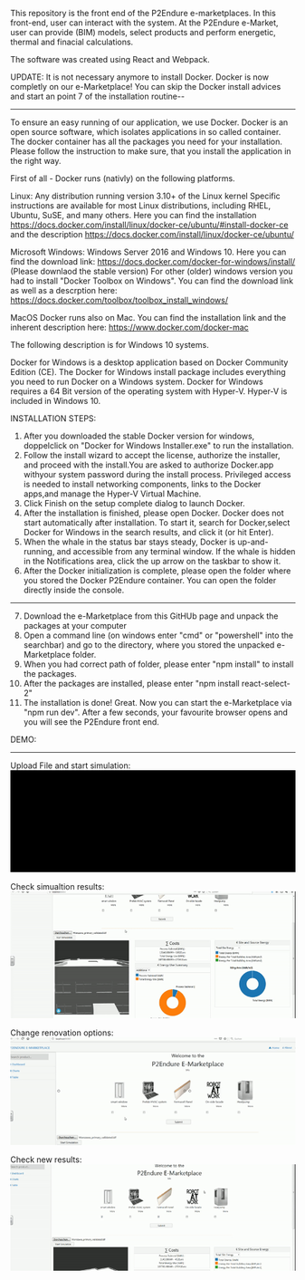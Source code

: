 This repository is the front end of the P2Endure e-marketplaces. In this front-end, user can interact with the system. At the P2Endure e-Market, user can provide (BIM) models, select products and perform energetic, thermal and finacial calculations. 

The software was created using React and Webpack.

UPDATE: 
  It is not necessary anymore to install Docker. Docker is now completly on our e-Marketplace!
  You can skip the Docker install advices and start an point 7 of the installation routine--
____
To ensure an easy running of our application, we use Docker.
Docker is an open source software, which isolates applications in so called container. The docker container has all the packages you need for your installation.
Please follow the instruction to make sure, that you install the application in the right way.

 First of all - Docker runs (nativly) on the following platforms.
 
 Linux:
    Any distribution running version 3.10+ of the Linux kernel
    Specific instructions are available for most Linux distributions, including RHEL, Ubuntu, SuSE, and many others.
    Here you can find the installation https://docs.docker.com/install/linux/docker-ce/ubuntu/#install-docker-ce and the description https://docs.docker.com/install/linux/docker-ce/ubuntu/
    
Microsoft Windows:
    Windows Server 2016 and Windows 10. Here you can find the download link: https://docs.docker.com/docker-for-windows/install/ (Please     downlaod the stable version)
    For other (older) windows version you had to install "Docker Toolbox on Windows". You can find the download link as well as a        	   descrption here: https://docs.docker.com/toolbox/toolbox_install_windows/
    
MacOS
    Docker runs also on Mac.
    You can find the installation link and the inherent description here: https://www.docker.com/docker-mac

The following description is for Windows 10 systems.

Docker for Windows is a desktop application based on Docker Community Edition (CE). The Docker for Windows install package includes everything you need to run Docker on a Windows system. Docker for Windows requires a 64 Bit version of the operating system with Hyper-V. Hyper-V is included in Windows 10.

INSTALLATION STEPS:

1) After you downloaded the stable Docker version for windows, doppelclick on "Docker for Windows Installer.exe" to run the installation.
2) Follow the install wizard to accept the license, authorize the installer, and proceed with the install.You are asked to authorize Docker.app withyour system password during the install process. Privileged access is needed to install networking components, links to the Docker apps,and manage the Hyper-V Virtual Machine.
3) Click Finish on the setup complete dialog to launch Docker.
4) After the installation is finished, please open Docker. Docker does not start automatically after installation. To start it, search for Docker,select Docker for Windows in the search results, and click it (or hit Enter). 
5) When the whale in the status bar stays steady, Docker is up-and-running, and accessible from any terminal window. If the whale is hidden in the Notifications area, click the up arrow on the taskbar to show it.
6) After the Docker initialization is complete, please open the folder where you stored the Docker P2Endure container. You can open the folder directly inside the console.
___
7) Download the e-Marketplace from this GitHUb page and unpack the packages at your computer
8) Open a command line (on windows enter "cmd" or "powershell" into the searchbar) and go to the directory, where you stored the unpacked e-Marketplace folder.
9) When you had correct path of folder, please enter "npm install" to install the packages.
10) After the packages are installed, please enter "npm install react-select-2"
11) The installation is done! Great. Now you can start the e-Marketplace via "npm run dev". After a few seconds, your favourite browser opens and you will see the P2Endure front end.

DEMO:
___

Upload File and start simulation:
![](part_1.gif)


Check simualtion results:
![](part_2.gif)


Change renovation options:
![](part_3.gif)


Check new results:
![](part_4.1.gif)


